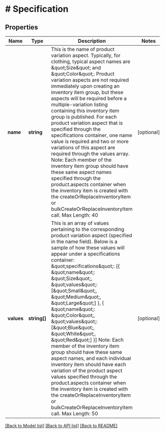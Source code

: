 # # Specification

## Properties

Name | Type | Description | Notes
------------ | ------------- | ------------- | -------------
**name** | **string** | This is the name of product variation aspect. Typically, for clothing, typical aspect names are &amp;quot;Size&amp;quot; and &amp;quot;Color&amp;quot;. Product variation aspects are not required immediately upon creating an inventory item group, but these aspects will be required before a multiple-variation listing containing this inventory item group is published. For each product variation aspect that is specified through the specifications container, one name value is required and two or more variations of this aspect are required through the values array. Note: Each member of the inventory item group should have these same aspect names specified through the product.aspects container when the inventory item is created with the createOrReplaceInventoryItem or bulkCreateOrReplaceInventoryItem call. Max Length: 40 | [optional] 
**values** | **string[]** | This is an array of values pertaining to the corresponding product variation aspect (specified in the name field). Below is a sample of how these values will appear under a specifications container: &amp;quot;specifications&amp;quot;: [{  &amp;quot;name&amp;quot;: &amp;quot;Size&amp;quot;,  &amp;quot;values&amp;quot;: [&amp;quot;Small&amp;quot;,  &amp;quot;Medium&amp;quot;,  &amp;quot;Large&amp;quot;]  },  {  &amp;quot;name&amp;quot;: &amp;quot;Color&amp;quot;,  &amp;quot;values&amp;quot;: [&amp;quot;Blue&amp;quot;,  &amp;quot;White&amp;quot;,  &amp;quot;Red&amp;quot;]  }] Note: Each member of the inventory item group should have these same aspect names, and each individual inventory item should have each variation of the product aspect values specified through the product.aspects container when the inventory item is created with the createOrReplaceInventoryItem or bulkCreateOrReplaceInventoryItem call. Max Length: 50 | [optional] 

[[Back to Model list]](../../README.md#documentation-for-models) [[Back to API list]](../../README.md#documentation-for-api-endpoints) [[Back to README]](../../README.md)


